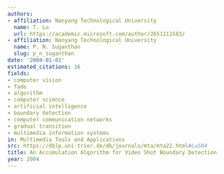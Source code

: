 ```yaml
---
authors:
- affiliation: Nanyang Technological University
  name: T. Lu
  url: https://academic.microsoft.com/author/2651111583/
- affiliation: Nanyang Technological University
  name: P. N. Suganthan
  slug: p_n_suganthan
date: '2004-01-01'
estimated_citations: 16
fields:
- computer vision
- fade
- algorithm
- computer science
- artificial intelligence
- boundary detection
- computer communication networks
- gradual transition
- multimedia information systems
in: Multimedia Tools and Applications
src: https://dblp.uni-trier.de/db/journals/mta/mta22.html#LuS04
title: An Accumulation Algorithm for Video Shot Boundary Detection
year: 2004
---
```

